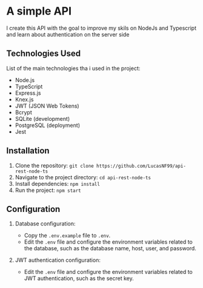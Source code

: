 # A simple API

I create this API with the goal to improve my skils on NodeJs and Typescript and learn about authentication on the server side 

## Technologies Used

List of the main technologies tha i used in the project:

- Node.js
- TypeScript
- Express.js
- Knex.js
- JWT (JSON Web Tokens)
- Bcrypt
- SQLite (development)
- PostgreSQL (deployment)
- Jest

## Installation

1. Clone the repository: `git clone https://github.com/LucasNF99/api-rest-node-ts`
2. Navigate to the project directory: `cd api-rest-node-ts`
3. Install dependencies: `npm install`
4. Run the project: `npm start`

## Configuration

1. Database configuration:
   - Copy the `.env.example` file to `.env`.
   - Edit the `.env` file and configure the environment variables related to the database, such as the database name, host, user, and password.

2. JWT authentication configuration:
   - Edit the `.env` file and configure the environment variables related to JWT authentication, such as the secret key.
